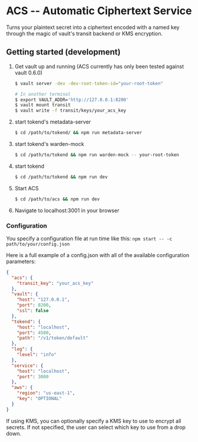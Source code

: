 # ACS -- Automatic Ciphertext Service
Turns your plaintext secret into a ciphertext encoded with a named key
through the magic of vault's transit backend or KMS encryption.

## Getting started (development)

1. Get vault up and running (ACS currently has only been tested against vault 0.6.0)

    ```bash
    $ vault server -dev -dev-root-token-id="your-root-token"

    # In another terminal
    $ export VAULT_ADDR='http://127.0.0.1:8200'
    $ vault mount transit
    $ vault write -f transit/keys/your_acs_key
    ```

1. start tokend's metadata-server

    ```bash
    $ cd /path/to/tokend/ && npm run metadata-server
    ```

1. start tokend's warden-mock

    ```bash
    $ cd /path/to/tokend && npm run warden-mock -- your-root-token
    ```

1. start tokend

    ```bash
    $ cd /path/to/tokend && npm run dev
    ```

1. Start ACS

    ```bash
    $ cd /path/to/acs && npm run dev
    ```

1. Navigate to localhost:3001 in your browser


### Configuration

You specify a configuration file at run time like this:
`npm start -- -c path/to/your/config.json`

Here is a full example of a config.json with all of the available configuration parameters:

```json
{
  "acs": {
    "transit_key": "your_acs_key"
  },
  "vault": {
    "host": "127.0.0.1",
    "port": 8200,
    "ssl": false
  },
  "tokend": {
    "host": "localhost",
    "port": 4500,
    "path": "/v1/token/default"
  },
  "log": {
    "level": "info"
  },
  "service": {
    "host": "localhost",
    "port": 3000
  },
  "aws": {
    "region": "us-east-1",
    "key": "OPTIONAL"
  }
}
```

If using KMS, you can optionally specify a KMS key to use to encrypt all
secrets. If not specified, the user can select which key to use from a
drop down.
